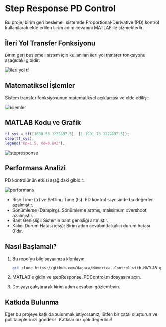 # Step Response PD Control
Bu proje, birim geri beslemeli sistemde Proportional-Derivative (PD) kontrol kullanılarak elde edilen birim adım cevabını MATLAB ile çizmektedir.

## İleri Yol Transfer Fonksiyonu
Birim geri beslemeli sistem için kullanılan ileri yol transfer fonksiyonu aşağıdaki gibidir:

![ileri yol tf](https://github.com/dagaca/Numerical-Control-with-MATLAB/assets/80363244/a69079c9-6bec-4678-8315-070eb46cf166)

## Matematiksel İşlemler
Sistem transfer fonksiyonunun matematiksel açıklaması ve elde edilişi:

![islemler](https://github.com/dagaca/Numerical-Control-with-MATLAB/assets/80363244/763edae9-98b9-4a8c-a76c-7c352a7afd0d)


## MATLAB Kodu ve Grafik

```matlab
tf_sys = tf([1630.53 1222897.5], [1 1991.73 1222897.5]);
step(tf_sys);
legend('Kp=1.5, Kd=0.002');
```

![stepresponse](https://github.com/dagaca/Numerical-Control-with-MATLAB/assets/80363244/f516c2e2-9ab5-4d32-9b30-c11f57d74c20)

## Performans Analizi
PD kontrolünün etkisi aşağıdaki gibidir:

![performans](https://github.com/dagaca/Numerical-Control-with-MATLAB/assets/80363244/6ad3b544-2808-4263-af1b-068a8cd1ad64)

- Rise Time (tr) ve Settling Time (ts): PD kontrol sayesinde bu değerler azalmıştır.
- Sönümleme (Damping): Sönümleme artmış, maksimum overshoot azalmıştır.
- Bant Genişliği: Sistemin bant genişliği artmıştır.
- Kalıcı Durum Hatası (ess): Birim adım cevabında kalıcı durum hatası 0'dır.

## Nasıl Başlamalı?
1. Bu repo'yu bilgisayarınıza klonlayın.
   ```bash
   git clone https://github.com/dagaca/Numerical-Control-with-MATLAB.git
   ```
2. MATLAB'e gidin ve stepResponse_PDControl.m dosyasını açın.

3. Dosyayı çalıştırarak birim adım cevabını gözlemleyin.

## Katkıda Bulunma
Eğer bu projeye katkıda bulunmak istiyorsanız, lütfen bir çatal oluşturun ve pull taleplerinizi gönderin. Katkılarınız çok değerlidir!
